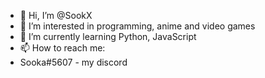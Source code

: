 - 👋 Hi, I’m @SookX
- 👀 I’m interested in programming, anime and video games
- 🌱 I’m currently learning Python, JavaScript
- 📫 How to reach me:
-   Sooka#5607 - my discord

<!---
SookX/SookX is a ✨ special ✨ repository because its `README.md` (this file) appears on your GitHub profile.
You can click the Preview link to take a look at your changes.
--->
